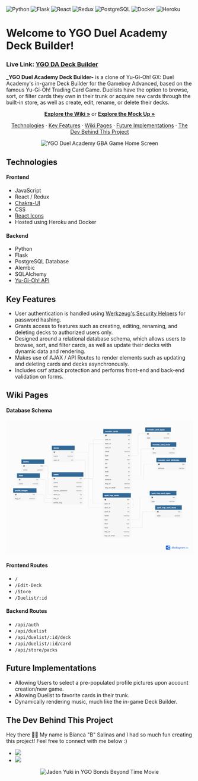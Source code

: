 ![Python](https://img.shields.io/badge/Python-3776AB?style=for-the-badge&logo=python&logoColor=white) ![Flask](https://img.shields.io/badge/Flask-000000?style=for-the-badge&logo=flask&logoColor=white) ![React](https://img.shields.io/badge/React-20232A?style=for-the-badge&logo=react&logoColor=61DAFB) ![Redux](https://img.shields.io/badge/Redux-593D88?style=for-the-badge&logo=redux&logoColor=white) ![PostgreSQL](https://img.shields.io/badge/PostgreSQL-316192?style=for-the-badge&logo=postgresql&logoColor=white) ![Docker](https://img.shields.io/badge/Docker-2CA5E0?style=for-the-badge&logo=docker&logoColor=white) ![Heroku](https://img.shields.io/badge/Heroku-430098?style=for-the-badge&logo=heroku&logoColor=white) 


#  Welcome to YGO Duel Academy Deck Builder!

### Live Link: [YGO DA Deck Builder](https://en.wikipedia.org/wiki/HTTP_404)

**_YGO Duel Academy Deck Builder-** is a clone of Yu-Gi-Oh! GX: Duel Academy's in-game Deck Builder for the Gameboy Advanced, based on the famous Yu-Gi-Oh! Trading Card Game. Duelists have the option to browse, sort, or filter cards they own in their trunk or acquire new cards through the built-in store, as well as create, edit, rename, or delete their decks.

<p align="center">
  <a href="https://github.com/B-Salinas/YGO-Duel-Academy-Deck-Builder/wiki"><strong>Explore the Wiki »</strong></a> 
  or 
  <a href="https://en.wikipedia.org/wiki/HTTP_404"><strong>Explore the Mock Up »</strong></a> 
</p>

<p align="center">
  <a href="#technologies">Technologies</a> 
  · 
  <a href="#key-features">Key Features</a> 
  · 
  <a href="#wiki-pages">Wiki Pages</a> 
  ·
  <a href="#future-implementations">Future Implementations</a> 
  · 
  <a href="#the-dev-behind-this-project">The Dev Behind This Project</a>
</p>

<p align="center">
  <img src="/ygo-da-gba-homescreen.gif" alt="YGO Duel Academy GBA Game Home Screen" width="750" height="500">
</p>

## Technologies

#### Frontend 
- JavaScript
- React / Redux
- [Chakra-UI](https://chakra-ui.com/)
- CSS
- [React Icons](https://react-icons.github.io/react-icons/)
- Hosted using Heroku and Docker

#### Backend
- Python
- Flask
- PostgreSQL Database
- Alembic
- SQLAlchemy
- [Yu-Gi-Oh! API](https://db.ygoprodeck.com/api-guide/)

## Key Features
- User authentication is handled using [Werkzeug's Security Helpers](https://werkzeug.palletsprojects.com/en/1.0.x/utils/#module-werkzeug.security) for password hashing.
- Grants access to features such as creating, editing, renaming, and deleting decks to authorized users only.
- Designed around a relational database schema, which allows users to browse, sort, and filter cards, as well as update their decks with dynamic data and rendering.
- Makes use of AJAX / API Routes to render elements such as updating and deleting cards and decks asynchronously.
- Includes csrf attack protection and performs front-end and back-end validation on forms.

## Wiki Pages
#### Database Schema
![YGO DA Deck Builder Database Schema](/YGO-DA-Deck-Builder.png)

#### Frontend Routes
- `/`
- `/Edit-Deck`
- `/Store`
- `/Duelist/:id`

#### Backend Routes
- `/api/auth`
- `/api/duelist`
- `/api/duelist/:id/deck`
- `/api/duelist/:id/card`
- `/api/store/packs`

## Future Implementations
- Allowing Users to select a pre-populated profile pictures upon account creation/new game. 
- Allowing Duelist to favorite cards in their trunk. 
- Dynamically rendering music, much like the in-game Deck Builder.

## The Dev Behind This Project
Hey there 👋🏽 My name is Bianca "B" Salinas and I had so much fun creating this project! Feel free to connect with me below :)

<ul>
  <li>
    <a href="https://www.linkedin.com/in/b-salinas/">
      <img src="https://img.shields.io/badge/LinkedIn-0077B5?style=for-the-badge&logo=linkedin&logoColor=white">
    </a>
  </li>
  <li>
    <a href="mailto:b.salinas397@gmail.com">
      <img src="https://img.shields.io/badge/Gmail-D14836?style=for-the-badge&logo=gmail&logoColor=white">
    </a>
  </li>
</ul>


<p align="center">
  <img src="https://i.pinimg.com/originals/25/b4/f4/25b4f46ee64cdaae5687b8c05b036be9.gif" alt="Jaden Yuki in YGO Bonds Beyond Time Movie">
</p>
